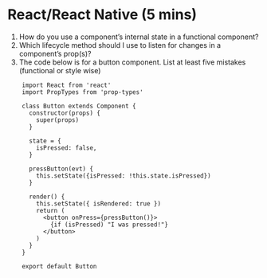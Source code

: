 # React/React Native (5 mins)

1. How do you use a component’s internal state in a functional component?
2. Which lifecycle method should I use to listen for changes in a component’s prop(s)?
3. The code below is for a button component. List at least five mistakes (functional or style wise)

```
    import React from 'react'
    import PropTypes from 'prop-types'

    class Button extends Component {
      constructor(props) {
        super(props)
      }

      state = {
        isPressed: false,
      }

      pressButton(evt) {
        this.setState({isPressed: !this.state.isPressed})
      }

      render() {
        this.setState({ isRendered: true })
        return (
          <button onPress={pressButton()}>
            {if (isPressed) "I was pressed!"}
          </button>
        )
      }
    }

    export default Button
```
